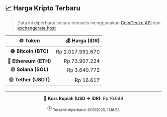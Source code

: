 

<!-- HARGA_KRIPTO -->
## 📈 Harga Kripto Terbaru

> Data ini diperbarui secara otomatis menggunakan [CoinGecko API](https://www.coingecko.com/) dan [exchangerate.host](https://exchangerate.host/)

<div align="center">

| 🪙 Token | 💰 Harga (IDR) |
|:------:|---------------:|
| 🟠 **Bitcoin (BTC)**   | Rp 2.017.991.670 |
| 🔵 **Ethereum (ETH)**  | Rp 73.907.224 |
| 🟣 **Solana (SOL)**    | Rp 3.640.772 |
| 🟢 **Tether (USDT)**   | Rp 16.617 |

---

💱 **Kurs Rupiah (USD → IDR)**: Rp 16.649

🕒 <sub>Terakhir diperbarui: 8/10/2025, 11.18.53</sub>

</div>
<!-- /HARGA_KRIPTO -->